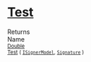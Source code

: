 # [Test](./DtwClassifier-100663859.md)


Returns<img width=500/>Name
<br>
<sub>[Double](https://docs.microsoft.com/en-us/dotnet/api/System.Double)</sub><img width=500/><sub>[Test](./DtwClassifier-100663859.md) ( [`ISignerModel`](./../../../Pipeline/ISignerModel.md), [`Signature`](./../../../Signature.md) )</sub><br>


